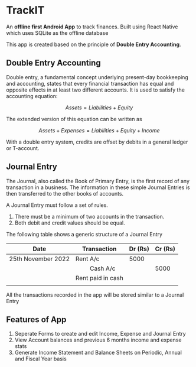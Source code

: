 # TrackIT

An **offline first Android App** to track finances. Built using React Native which uses SQLite as the offline database

This app is created based on the principle of **Double Entry Accounting**.

## Double Entry Accounting

Double entry, a fundamental concept underlying present-day bookkeeping and accounting, states that every financial transaction has equal and opposite effects in at least two different accounts. It is used to satisfy the accounting equation:

$$ Assets = Liabilities + Equity​ $$

The extended version of this equation can be written as

$$ Assets + Expenses = Liabilities + Equity​ + Income $$

With a double entry system, credits are offset by debits in a general ledger or T-account.

## Journal Entry

The Journal, also called the Book of Primary Entry, is the first record of any transaction in a business. The information in these simple Journal Entries is then transferred to the other books of accounts.

A Journal Entry must follow a set of rules.

1.  There must be a minimum of two accounts in the transaction.
2.  Both debit and credit values should be equal.

The following table shows a generic structure of a Journal Entry

| Date               | Transaction                                                    | Dr (Rs) | Cr (Rs) |
| ------------------ | -------------------------------------------------------------- | ------- | ------- |
| 25th November 2022 | Rent A/c                                                       | 5000    |         |
|                    | &nbsp;&nbsp;&nbsp;&nbsp;&nbsp;&nbsp;&nbsp;&nbsp;&nbsp;Cash A/c |         | 5000    |
|                    | Rent paid in cash                                              |         |         |
|                    |                                                                |         |         |

All the transactions recorded in the app will be stored similar to a Journal Entry

## Features of App
1. Seperate Forms to create and edit Income, Expense and Journal Entry
2. View Account balances and previous 6 months income and expense stats
3. Generate Income Statement and Balance Sheets on Periodic, Annual and Fiscal Year basis
